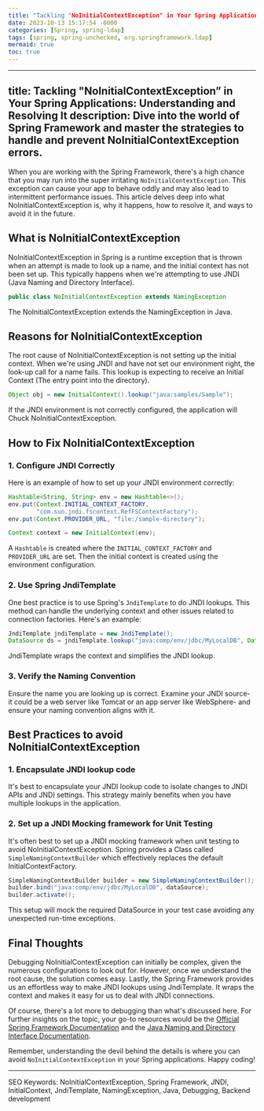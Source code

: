 ```yaml
---
title: "Tackling "NoInitialContextException" in Your Spring Applications: Understanding and Resolving It"
date: 2023-10-13 15:17:54 -0000
categories: [Spring, spring-ldap]
tags: [spring, spring-unchecked, org.springframework.ldap]
mermaid: true
toc: true
---
```


---
title: Tackling "NoInitialContextException” in Your Spring Applications: Understanding and Resolving It 
  description: Dive into the world of Spring Framework and master the strategies to handle and prevent NoInitialContextException errors.
---


When you are working with the Spring Framework, there's a high chance that you may run into the super irritating `NoInitialContextException`. This exception can cause your app to behave oddly and may also lead to intermittent performance issues. This article delves deep into what NoInitialContextException is, why it happens, how to resolve it, and ways to avoid it in the future. 

## What is NoInitialContextException

NoInitialContextException in Spring is a runtime exception that is thrown when an attempt is made to look up a name, and the initial context has not been set up. This typically happens when we're attempting to use JNDI (Java Naming and Directory Interface). 

```java
public class NoInitialContextException extends NamingException
```
The NoInitialContextException extends the NamingException in Java. 

## Reasons for NoInitialContextException

The root cause of NoInitialContextException is not setting up the initial context. When we're using JNDI and have not set our environment right, the look-up call for a name fails. This lookup is expecting to receive an Initial Context (The entry point into the directory). 

```java
Object obj = new InitialContext().lookup("java:samples/Sample");
```
If the JNDI environment is not correctly configured, the application will Chuck NoInitialContextException. 

## How to Fix NoInitialContextException 

### 1. Configure JNDI Correctly

Here is an example of how to set up your JNDI environment correctly:

```java
Hashtable<String, String> env = new Hashtable<>();
env.put(Context.INITIAL_CONTEXT_FACTORY, 
        "com.sun.jndi.fscontext.RefFSContextFactory");
env.put(Context.PROVIDER_URL, "file:/sample-directory");

Context context = new InitialContext(env);
```
A `Hashtable` is created where the `INITIAL_CONTEXT_FACTORY` and `PROVIDER_URL` are set. Then the initial context is created using the environment configuration.

### 2. Use Spring JndiTemplate

One best practice is to use Spring's `JndiTemplate` to do JNDI lookups. This method can handle the underlying context and other issues related to connection factories. Here's an example:

```java
JndiTemplate jndiTemplate = new JndiTemplate();
DataSource ds = jndiTemplate.lookup("java:comp/env/jdbc/MyLocalDB", DataSource.class);
```
JndiTemplate wraps the context and simplifies the JNDI lookup. 

### 3. Verify the Naming Convention

Ensure the name you are looking up is correct. Examine your JNDI source- it could be a web server like Tomcat or an app server like WebSphere- and ensure your naming convention aligns with it. 

## Best Practices to avoid NoInitialContextException 

### 1. Encapsulate JNDI lookup code 

It's best to encapsulate your JNDI lookup code to isolate changes to JNDI APIs and JNDI settings. This strategy mainly benefits when you have multiple lookups in the application. 

### 2. Set up a JNDI Mocking framework for Unit Testing

It's often best to set up a JNDI mocking framework when unit testing to avoid NoInitialContextException. Spring provides a Class called `SimpleNamingContextBuilder` which effectively replaces the default InitialContextFactory. 

```java
SimpleNamingContextBuilder builder = new SimpleNamingContextBuilder();
builder.bind("java:comp/env/jdbc/MyLocalDB", dataSource);
builder.activate();
```
This setup will mock the required DataSource in your test case avoiding any unexpected run-time exceptions. 

## Final Thoughts 

Debugging NoInitialContextException can initially be complex, given the numerous configurations to look out for. However, once we understand the root cause, the solution comes easy. Lastly, the Spring Framework provides us an effortless way to make JNDI lookups using JndiTemplate. It wraps the context and makes it easy for us to deal with JNDI connections.

Of course, there's a lot more to debugging than what's discussed here. For further insights on the topic, your go-to resources would be the [Official Spring Framework Documentation](https://spring.io/docs) and the [Java Naming and Directory Interface Documentation](https://docs.oracle.com/javase/jndi/).

Remember, understanding the devil behind the details is where you can avoid `NoInitialContextException` in your Spring applications. Happy coding!

---

SEO Keywords: NoInitialContextException, Spring Framework, JNDI, InitialContext, JndiTemplate, NamingException, Java, Debugging, Backend development
